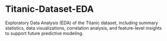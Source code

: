 # Titanic-Dataset-EDA
Exploratory Data Analysis (EDA) of the Titanic dataset, including summary statistics, data visualizations, correlation analysis, and feature-level insights to support future predictive modeling.
